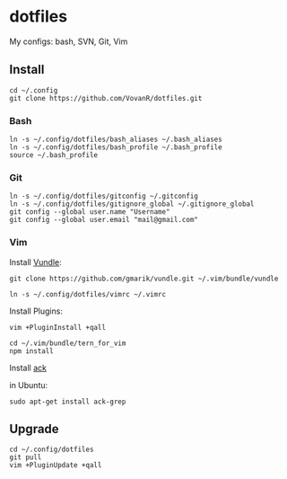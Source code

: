 # dotfiles

My configs: bash, SVN, Git, Vim

## Install

```
cd ~/.config
git clone https://github.com/VovanR/dotfiles.git
```

### Bash

```
ln -s ~/.config/dotfiles/bash_aliases ~/.bash_aliases
ln -s ~/.config/dotfiles/bash_profile ~/.bash_profile
source ~/.bash_profile
```

### Git

```
ln -s ~/.config/dotfiles/gitconfig ~/.gitconfig
ln -s ~/.config/dotfiles/gitignore_global ~/.gitignore_global
git config --global user.name "Username"
git config --global user.email "mail@gmail.com"
```

### Vim

Install [Vundle](https://github.com/gmarik/Vundle.vim):
```
git clone https://github.com/gmarik/vundle.git ~/.vim/bundle/vundle
```

```
ln -s ~/.config/dotfiles/vimrc ~/.vimrc
```

Install Plugins:
```
vim +PluginInstall +qall
```

```
cd ~/.vim/bundle/tern_for_vim
npm install
```

Install [ack](http://beyondgrep.com/install/)

in Ubuntu:
```
sudo apt-get install ack-grep
```

## Upgrade

```
cd ~/.config/dotfiles
git pull
vim +PluginUpdate +qall
```
